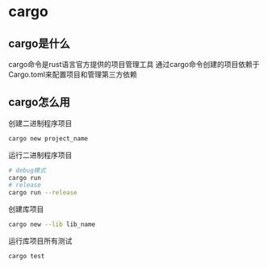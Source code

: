 # cargo

## cargo是什么

cargo命令是rust语言官方提供的项目管理工具
通过cargo命令创建的项目依赖于Cargo.toml来配置项目和管理第三方依赖

## cargo怎么用

创建二进制程序项目

```sh
cargo new project_name
```

运行二进制程序项目

```sh
# debug模式
cargo run
# release
cargo run --release
```

创建库项目

```sh
cargo new --lib lib_name
```

运行库项目所有测试

```sh
cargo test
```
